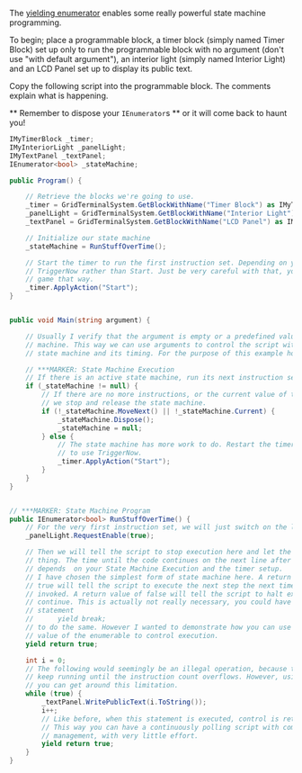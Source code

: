 The [yielding enumerator](https://docs.microsoft.com/en-us/dotnet/csharp/language-reference/keywords/yield) enables some really powerful state machine programming.

To begin; place a programmable block, a timer block (simply named Timer Block) set up only to run the programmable block with no argument (don't use "with default argument"), an interior light (simply named Interior Light) and an LCD Panel set up to display its public text.

Copy the following script into the programmable block. The comments explain what is happening.

** Remember to dispose your `IEnumerator`s ** or it will come back to haunt you!

```csharp
IMyTimerBlock _timer;
IMyInteriorLight _panelLight;
IMyTextPanel _textPanel;
IEnumerator<bool> _stateMachine;

public Program() {

    // Retrieve the blocks we're going to use.
    _timer = GridTerminalSystem.GetBlockWithName("Timer Block") as IMyTimerBlock;
    _panelLight = GridTerminalSystem.GetBlockWithName("Interior Light") as IMyInteriorLight;
    _textPanel = GridTerminalSystem.GetBlockWithName("LCD Panel") as IMyTextPanel;

    // Initialize our state machine
    _stateMachine = RunStuffOverTime();

    // Start the timer to run the first instruction set. Depending on your script, you may want to use
    // TriggerNow rather than Start. Just be very careful with that, you can easily bog down your
    // game that way.
    _timer.ApplyAction("Start");
}


public void Main(string argument) {

    // Usually I verify that the argument is empty or a predefined value before running the state
    // machine. This way we can use arguments to control the script without disturbing the
    // state machine and its timing. For the purpose of this example however, I will omit this.

    // ***MARKER: State Machine Execution
    // If there is an active state machine, run its next instruction set.
    if (_stateMachine != null) {
        // If there are no more instructions, or the current value of the enumerator is false,
        // we stop and release the state machine.
        if (!_stateMachine.MoveNext() || !_stateMachine.Current) {
            _stateMachine.Dispose();
            _stateMachine = null;
        } else {
            // The state machine has more work to do. Restart the timer. Again you might choose
            // to use TriggerNow.
            _timer.ApplyAction("Start");
        }
    }
}


// ***MARKER: State Machine Program
public IEnumerator<bool> RunStuffOverTime() {
    // For the very first instruction set, we will just switch on the light.
    _panelLight.RequestEnable(true);

    // Then we will tell the script to stop execution here and let the game do it's
    // thing. The time until the code continues on the next line after this yield return
    // depends  on your State Machine Execution and the timer setup.
    // I have chosen the simplest form of state machine here. A return value of
    // true will tell the script to execute the next step the next time the timer is
    // invoked. A return value of false will tell the script to halt execution and not
    // continue. This is actually not really necessary, you could have used the
    // statement
    //      yield break;
    // to do the same. However I wanted to demonstrate how you can use the return
    // value of the enumerable to control execution.
    yield return true;

    int i = 0;
    // The following would seemingly be an illegal operation, because the script would
    // keep running until the instruction count overflows. However, using yield return,
    // you can get around this limitation.
    while (true) {
        _textPanel.WritePublicText(i.ToString());
        i++;
        // Like before, when this statement is executed, control is returned to the game.
        // This way you can have a continuously polling script with complete state
        // management, with very little effort.
        yield return true;
    }
}
```
